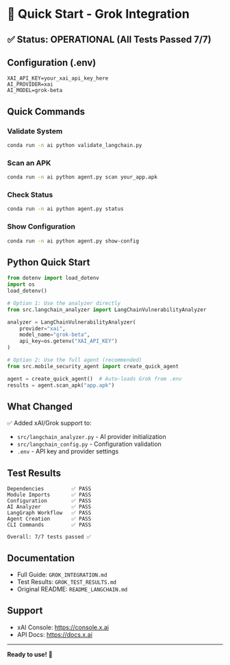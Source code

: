 # 🚀 Quick Start - Grok Integration

## ✅ Status: OPERATIONAL (All Tests Passed 7/7)

## Configuration (.env)
```properties
XAI_API_KEY=your_xai_api_key_here
AI_PROVIDER=xai
AI_MODEL=grok-beta
```

## Quick Commands

### Validate System
```bash
conda run -n ai python validate_langchain.py
```

### Scan an APK
```bash
conda run -n ai python agent.py scan your_app.apk
```

### Check Status
```bash
conda run -n ai python agent.py status
```

### Show Configuration
```bash
conda run -n ai python agent.py show-config
```

## Python Quick Start
```python
from dotenv import load_dotenv
import os
load_dotenv()

# Option 1: Use the analyzer directly
from src.langchain_analyzer import LangChainVulnerabilityAnalyzer

analyzer = LangChainVulnerabilityAnalyzer(
    provider="xai",
    model_name="grok-beta", 
    api_key=os.getenv("XAI_API_KEY")
)

# Option 2: Use the full agent (recommended)
from src.mobile_security_agent import create_quick_agent

agent = create_quick_agent()  # Auto-loads Grok from .env
results = agent.scan_apk("app.apk")
```

## What Changed

✅ Added xAI/Grok support to:
- `src/langchain_analyzer.py` - AI provider initialization
- `src/langchain_config.py` - Configuration validation
- `.env` - API key and provider settings

## Test Results
```
Dependencies         ✅ PASS
Module Imports       ✅ PASS  
Configuration        ✅ PASS
AI Analyzer          ✅ PASS
LangGraph Workflow   ✅ PASS
Agent Creation       ✅ PASS
CLI Commands         ✅ PASS

Overall: 7/7 tests passed ✅
```

## Documentation
- Full Guide: `GROK_INTEGRATION.md`
- Test Results: `GROK_TEST_RESULTS.md`
- Original README: `README_LANGCHAIN.md`

## Support
- xAI Console: https://console.x.ai
- API Docs: https://docs.x.ai

---
**Ready to use!** 🎉

